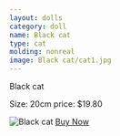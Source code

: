 ```yaml
---
layout: dolls
category: doll
name: Black cat
type: cat
molding: nonreal
image: Black cat/cat1.jpg
---
```


Black cat

Size: 20cm
price: $19.80

![Black cat](http://hinokiya.biz/blog/IMG_3248_1.jpg)
     <a class="btn giga" href="{{site.baseurl}}/cart/">Buy Now</a>
